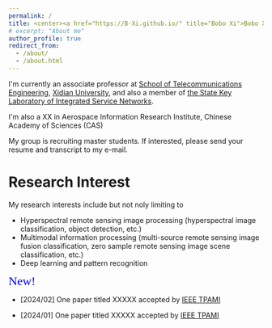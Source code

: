 ```yaml
---
permalink: /
title: <center><a href="https://B-Xi.github.io/" title="Bobo Xi">Bobo Xi (席博博)</a></center>
# excerpt: "About me"
author_profile: true
redirect_from: 
  - /about/
  - /about.html
---
```


I'm currently an associate professor at [School of Telecommunications Engineering](https://ste.xidian.edu.cn/), [Xidian University](https://www.xidian.edu.cn/), and also a member of [the State Key Laboratory of Integrated Service Networks](https://isn.xidian.edu.cn/).

I'm also a XX  in Aerospace Information Research Institute, Chinese Academy of Sciences (CAS)

My group is recruiting master students. If interested, please send your resume and transcript to my e-mail.



Research Interest
======
My research interests include but not noly limiting to
* Hyperspectral remote sensing image processing (hyperspectral image classification, object detection, etc.)
* Multimodal information processing (multi-source remote sensing image fusion classification, zero sample remote sensing image scene classification, etc.)
* Deep learning and pattern recognition

<font size = 5 color = blue face=STKaiti>New!</font>

* [2024/02] One paper titled XXXXX accepted by [IEEE TPAMI](https://ieeexplore.ieee.org/xpl/RecentIssue.jsp?punumber=34)

* [2024/01] One paper titled XXXXX accepted by [IEEE TPAMI](https://ieeexplore.ieee.org/xpl/RecentIssue.jsp?punumber=34)

